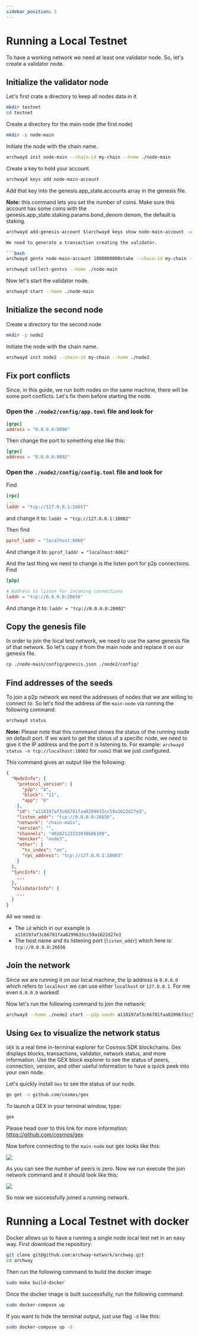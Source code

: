```yaml
---
sidebar_position: 3
---
```


# Running a Local Testnet

To have a working network we need at least one validator node. So, let's create a validator node.

## Initialize the validator node
Let's first crate a directory to keep all nodes data in it.

```bash
mkdir testnet
cd testnet
```
Create a directory for the main node (the first node)
```bash
mkdir -p node-main
```

Initiate the node with the chain name.

```bash
archwayd init node-main --chain-id my-chain --home ./node-main
```

Create a key to hold your account.

```bash
archwayd keys add node-main-account
```

Add that key into the genesis.app_state.accounts array in the genesis file.

**Note:** this command lets you set the number of coins. Make sure this account has some coins
with the genesis.app_state.staking.params.bond_denom denom, the default is staking.


```bash
archwayd add-genesis-account $(archwayd keys show node-main-account -a) 1000000000stake,1000000000validatortoken --home ./node-main

We need to generate a transaction creating the validator.

```bash
archwayd gentx node-main-account 1000000000stake --chain-id my-chain --home ./node-main

archwayd collect-gentxs --home ./node-main
```

Now let's start the validator node.
```bash
archwayd start --home ./node-main
```

## Initialize the second node

Create a directory for the second node 
```bash
mkdir -p node2
```

Initiate the node with the chain name.

```bash
archwayd init node2 --chain-id my-chain --home ./node2
```

## Fix port conflicts
Since, in this guide, we run both nodes on the same machine, there will be some port conflicts. 
Let's fix them before starting the node.

### Open the `./node2/config/app.toml` file and look for

```toml
[grpc]
address = "0.0.0.0:9090"
``` 

Then change the port to something else like this:

```toml
[grpc]
address = "0.0.0.0:9092"
``` 

### Open the `./node2/config/config.toml` file and look for

Find 
```toml
[rpc]
...
laddr = "tcp://127.0.0.1:26657"
```

and change it to: `laddr = "tcp://127.0.0.1:10002"`

Then find

```toml
pprof_laddr = "localhost:6060"
```

And change it to: `pprof_laddr = "localhost:6062"`

And the last thing we need to change is the listen port for p2p connections. 
Find 
```toml
[p2p]

# Address to listen for incoming connections
laddr = "tcp://0.0.0.0:26656"
```

And change it to: `laddr = "tcp://0.0.0.0:20002"`

## Copy the genesis file

In order to join the local test network, we need to use the same genesis file of that network. 
So let's copy it from the main node and replace it on our genesis file.

```bash
cp ./node-main/config/genesis.json ./node2/config/
```

## Find addresses of the seeds

To join a p2p network we need the addresses of nodes that we are willing to connect to. 
So let's find the address of the `main-node` via running the following command:

```bash
archwayd status
```

**Note:** Please note that this command shows the status of the running node on default port. If we want to get the status of a specific node, we need to give it the IP address and the port it is listening to. For example: `archwayd status -n tcp://localhost:10002` for `node2` that we just configured.

This command gives an output like the following:

```json
{
  "NodeInfo": {
    "protocol_version": {
      "p2p": "8",
      "block": "11",
      "app": "0"
    },
    "id": "a118197af3c66781faa0299633cc59a1622d27e3",
    "listen_addr": "tcp://0.0.0.0:26656",
    "network": "chain-main",
    "version": "",
    "channels": "40202122233038606100",
    "moniker": "node3",
    "other": {
      "tx_index": "on",
      "rpc_address": "tcp://127.0.0.1:10003"
    }
  },
  "SyncInfo": {
    ...
  },
  "ValidatorInfo": {
    ...
  }
}
```

All we need is
- The `id` which in our example is `a118197af3c66781faa0299633cc59a1622d27e3` 
- The host name and its listening port (`listen_addr`) which here is: `tcp://0.0.0.0:26656`

## Join the network

Since we are running it on our local machine, the Ip address is `0.0.0.0` which refers to `localhost` we can use either `localhost` or `127.0.0.1`. For me even `0.0.0.0` worked!

Now let's run the following command to join the network:

```bash
archwayd --home ./node2 start --p2p.seeds a118197af3c66781faa0299633cc59a1622d27e3@localhost:26656
```

## Using `Gex` to visualize the network status

`GEX` is a real time in-terminal explorer for Cosmos SDK blockchains. Gex displays blocks, transactions, validator, network status, and more information. Use the GEX block explorer to see the status of peers, connection, version, and other useful information to have a quick peek into your own node.


Let's quickly install `Gex` to see the status of our node.

```bash
go get -u github.com/cosmos/gex
```

To launch a GEX in your terminal window, type:
```bash
gex
```

Please head over to this link for more information:
https://github.com/cosmos/gex


Now before connecting to the `main-node` our gex looks like this:

![](../assets/Gex01.png)

As you can see the number of peers is zero. Now we run execute the join network command and it should look like this:

![](../assets/Gex02.png)

So now we successfully joined a running network.

# Running a Local Testnet with docker

Docker allows us to have a running a single node local test net in an easy way.
First download the repository:

```bash
git clone git@github.com:archway-network/archway.git
cd archway
```

Then run the following command to build the docker image:

```bash
sudo make build-docker
```

Once the docker image is built successfully, run the following command:

```bash
sudo docker-compose up
```

If you want to hide the terminal output, just use flag `-d` like this:

```bash
sudo docker-compose up -d
```
